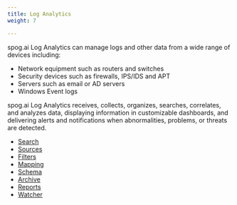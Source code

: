 ```yaml
---
title: Log Analytics
weight: 7

---
```


spog.ai Log Analytics can manage logs and other data from a wide range of devices including:
* Network equipment such as routers and switches
* Security devices such as firewalls, IPS/IDS and APT
* Servers such as email or AD servers
* Windows Event logs

spog.ai Log Analytics receives, collects, organizes, searches, correlates, and analyzes data, displaying information in customizable dashboards, and delivering alerts and notifications when abnormalities, problems, or threats are detected.

* <a href="/cloud_vista/loganalytics/search">Search</a>
* <a href="/cloud_vista/loganalytics/sources">Sources</a>
* <a href="/cloud_vista/loganalytics/filters">Filters</a>
* <a href="/cloud_vista/loganalytics/mapping">Mapping</a>
* <a href="/cloud_vista/loganalytics/schema">Schema</a>
* <a href="/cloud_vista/loganalytics/archive">Archive</a>
* <a href="/cloud_vista/loganalytics/reports">Reports</a>
* <a href="/cloud_vista/loganalytics/watcher">Watcher</a>
